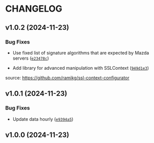 # CHANGELOG


## v1.0.2 (2024-11-23)

### Bug Fixes

- Use fixed list of signature algorithms that are expected by Mazda servers
  ([`e23478c`](https://github.com/jdobes/home-assistant-mazda/commit/e23478c5afc25860b9b3d31b3cc394b319875007))

- Add library for advanced manipulation with SSLContext
  ([`949d1e3`](https://github.com/jdobes/home-assistant-mazda/commit/949d1e3e5fd1820775f7172c525f3fe61b741e51))

source: https://github.com/ramikg/ssl-context-configurator


## v1.0.1 (2024-11-23)

### Bug Fixes

- Update data hourly
  ([`e9394a5`](https://github.com/jdobes/home-assistant-mazda/commit/e9394a572554a62d9772a5f57c3555a11bef8a8c))


## v1.0.0 (2024-11-23)
